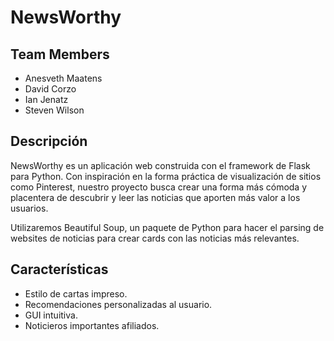 # NewsWorthy

## Team Members
- Anesveth Maatens
- David Corzo
- Ian Jenatz
- Steven Wilson

## Descripción

NewsWorthy es un aplicación web construida con el framework de Flask para Python. Con inspiración en la forma práctica de visualización de sitios como Pinterest, nuestro proyecto busca crear una forma más cómoda y placentera de descubrir y leer las noticias que aporten más valor a los usuarios.


Utilizaremos Beautiful Soup, un paquete de Python para hacer el parsing de websites de noticias para crear cards con las noticias más relevantes.

## Características
- Estilo de cartas impreso.
- Recomendaciones personalizadas al usuario.
- GUI intuitiva.
- Noticieros importantes afiliados.


